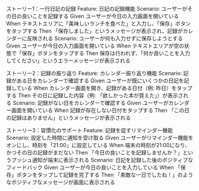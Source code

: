ストーリー1：一行日記の記録
Feature: 日記の記録機能
Scenario: ユーザーがその日の良いことを記録する
Given ユーザーが今日の入力画面を開いている
When テキストエリアに「美味しいランチを食べた」と入力し、「保存」ボタンをタップする
Then 「保存しました」というメッセージが表示され、記録がカレンダーに反映される
Scenario: ユーザーが何も入力せずに保存しようとする
Given ユーザーが今日の入力画面を開いている
When テキストエリアが空の状態で「保存」ボタンをタップする
Then 保存は行われず、「何か良いことを入力してください」というエラーメッセージが表示される

ストーリー2：記録の振り返り
Feature: カレンダー振り返り機能
Scenario: 記録がある日をカレンダーで確認する
Given ユーザーが既にいくつかの日記を記録している
When カレンダー画面を開き、記録がある日付（例: 昨日）をタップする
Then その日に記録した内容（例: 「欲しかった本が買えた」）が表示される
Scenario: 記録がない日をカレンダーで確認する
Given ユーザーがカレンダー画面を開いている
When 記録が存在しない日付をタップする
Then 「この日の記録はありません」というメッセージが表示される

ストーリー3：習慣化のサポート
Feature: 記録を促すリマインダー機能
Scenario: 設定した時間に通知を受け取る
Given ユーザーがリマインダー機能をオンにし、時刻を「21:00」に設定している
When 端末の時刻が21:00になり、かつその日の記録がまだない
Then 「今日の良いことを記録しませんか？」というプッシュ通知が端末に表示される
Scenario: 日記を記録した後のポジティブなフィードバック
Given ユーザーが今日の良いことを入力している
When 「保存」ボタンをタップして記録を完了する
Then 「素敵な一日でしたね！」のようなポジティブなメッセージが画面に表示される
